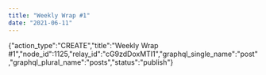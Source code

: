 ```yaml
---
title: "Weekly Wrap #1"
date: "2021-06-11"
---
```


{"action\_type":"CREATE","title":"Weekly Wrap #1","node\_id":1125,"relay\_id":"cG9zdDoxMTI1","graphql\_single\_name":"post","graphql\_plural\_name":"posts","status":"publish"}
